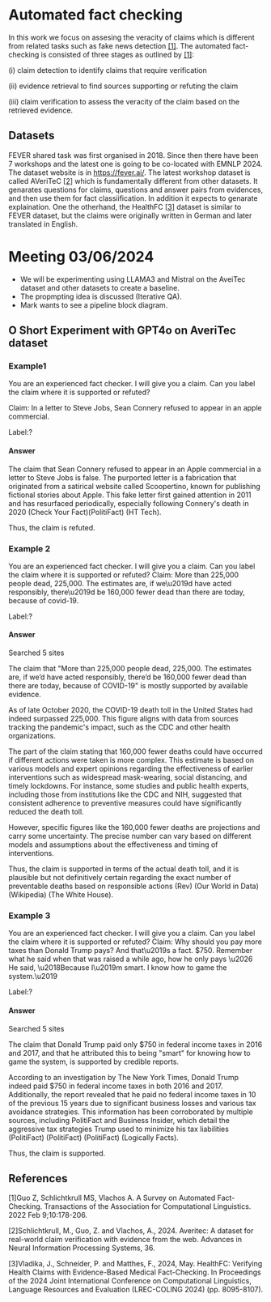 # Automated fact checking
In this work we focus on assesing the veracity of claims which is different from related tasks such as fake news detection [[1]](#1). The automated
fact-checking is consisted of three stages as outlined by [[1]](#2): 

(i) claim detection to identify claims that require verification

(ii) evidence retrieval to find sources supporting or refuting the claim

(iii) claim verification to assess the veracity of the claim based on the retrieved evidence. 

## Datasets
FEVER shared task was first organised in 2018. Since then there have been 7 workshops and the latest one is going to be co-located with EMNLP 2024. The dataset website is in https://fever.ai/. The latest workshop dataset is called AVeriTeC [[2]](#2) which is fundamentally different from other datasets. It genarates questions for claims, questions and answer pairs from evidences, and then use them for fact classiification. In addition it expects to genarate explaination. One the otherhand, the HealthFC [[3]](#3) dataset is similar to FEVER dataset, but the claims were originally written in German and later translated in English. 
# Meeting 03/06/2024
- We will be experimenting using LLAMA3 and Mistral on the AveiTec dataset and other datasets to create a baseline.
- The propmpting idea is discussed (Iterative QA).
- Mark wants to see a pipeline block diagram.
## O Short Experiment with GPT4o on AveriTec dataset
### Example1
You are an experienced fact checker. I will give you a claim. Can you label the claim where it is supported or refuted? 

Claim: In a letter to Steve Jobs, Sean Connery refused to appear in an apple commercial. 

Label:?
#### Answer
The claim that Sean Connery refused to appear in an Apple commercial in a letter to Steve Jobs is false. The purported letter is a fabrication that originated from a satirical website called Scoopertino, known for publishing fictional stories about Apple. This fake letter first gained attention in 2011 and has resurfaced periodically, especially following Connery's death in 2020​ (Check Your Fact)​​ (PolitiFact)​​ (HT Tech)​.

Thus, the claim is refuted.
### Example 2
You are an experienced fact checker. I will give you a claim. Can you label the claim where it is supported or refuted? Claim: More than 225,000 people dead, 225,000. The estimates are, if we\u2019d have acted responsibly, there\u2019d be 160,000 fewer dead than there are today, because of covid-19.

Label:?
#### Answer
Searched 5 sites

The claim that "More than 225,000 people dead, 225,000. The estimates are, if we’d have acted responsibly, there’d be 160,000 fewer dead than there are today, because of COVID-19" is mostly supported by available evidence.

As of late October 2020, the COVID-19 death toll in the United States had indeed surpassed 225,000. This figure aligns with data from sources tracking the pandemic's impact, such as the CDC and other health organizations.

The part of the claim stating that 160,000 fewer deaths could have occurred if different actions were taken is more complex. This estimate is based on various models and expert opinions regarding the effectiveness of earlier interventions such as widespread mask-wearing, social distancing, and timely lockdowns. For instance, some studies and public health experts, including those from institutions like the CDC and NIH, suggested that consistent adherence to preventive measures could have significantly reduced the death toll.

However, specific figures like the 160,000 fewer deaths are projections and carry some uncertainty. The precise number can vary based on different models and assumptions about the effectiveness and timing of interventions.

Thus, the claim is supported in terms of the actual death toll, and it is plausible but not definitively certain regarding the exact number of preventable deaths based on responsible actions​ (Rev)​​ (Our World in Data)​​ (Wikipedia)​​ (The White House)​.

### Example 3
You are an experienced fact checker. I will give you a claim. Can you label the claim where it is supported or refuted? Claim: Why should you pay more taxes than Donald Trump pays? And that\u2019s a fact. $750. Remember what he said when that was raised a while ago, how he only pays \u2026 He said, \u2018Because I\u2019m smart. I know how to game the system.\u2019 

Label:?

#### Answer
Searched 5 sites

The claim that Donald Trump paid only $750 in federal income taxes in 2016 and 2017, and that he attributed this to being "smart" for knowing how to game the system, is supported by credible reports.

According to an investigation by The New York Times, Donald Trump indeed paid $750 in federal income taxes in both 2016 and 2017. Additionally, the report revealed that he paid no federal income taxes in 10 of the previous 15 years due to significant business losses and various tax avoidance strategies. This information has been corroborated by multiple sources, including PolitiFact and Business Insider, which detail the aggressive tax strategies Trump used to minimize his tax liabilities​ (PolitiFact)​​ (PolitiFact)​​ (PolitiFact)​​ (Logically Facts)​.

Thus, the claim is supported.


## References
<a id="1">[1]</a>Guo Z, Schlichtkrull MS, Vlachos A. A Survey on Automated Fact-Checking. Transactions of the Association for Computational Linguistics. 2022 Feb 9;10:178-206.

<a id="2">[2]</a>Schlichtkrull, M., Guo, Z. and Vlachos, A., 2024. Averitec: A dataset for real-world claim verification with evidence from the web. Advances in Neural Information Processing Systems, 36.

<a id="3">[3]</a>Vladika, J., Schneider, P. and Matthes, F., 2024, May. HealthFC: Verifying Health Claims with Evidence-Based Medical Fact-Checking. In Proceedings of the 2024 Joint International Conference on Computational Linguistics, Language Resources and Evaluation (LREC-COLING 2024) (pp. 8095-8107).
